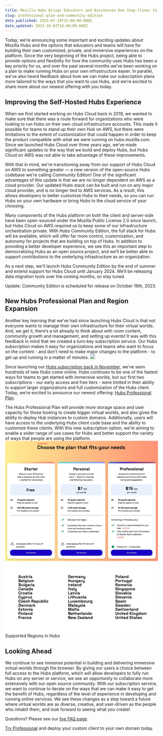 ```yaml
---
title: Mozilla Hubs Brings Educators and Businesses One Step Closer to Democratizing Virtual Worlds
slug: professional-plan-and-community-edition
date_published: 2023-07-19T15:00:00.000Z
date_updated: 2023-10-02T18:40:09.000Z
---
```


Today, we’re announcing some important and exciting updates about Mozilla Hubs and the options that educators and teams will have for building their own customized, private, and immersive experiences on the platform. Since the very beginning of the Hubs project, being able to provide options and flexibility for how the community uses Hubs has been a key priority for us, and over the past several months we’ve been working on a plan to make running Hubs on your own infrastructure easier. In parallel, we’ve also heard feedback about how we can make our subscription plans more tailored to the ways that you want to use Hubs, and we’re excited to share more about our newest offering with you today.

## Improving the Self-Hosted Hubs Experience

When we first started working on Hubs Cloud back in 2019, we wanted to make sure that there was a route forward for organizations who were looking to run Hubs on their own cloud infrastructure accounts. This made it possible for teams to stand up their own Hub on AWS, but there were limitations to the extent of customization that could happen in order to keep the product compatible with what we were running on hubs.mozilla.com. Since we launched Hubs Cloud over three years ago, we’ve made significant updates to the way that we build and deploy Hubs, but Hubs Cloud on AWS was not able to take advantage of these improvements.

With that in mind, we're transitioning away from our support of Hubs Cloud on AWS to something greater — a new version of the open-source Hubs codebase we're calling Community Edition! One of the significant advantages of this update is that we are no longer dependent on AWS as a cloud provider. Our updated Hubs stack can be built and run on any major cloud provider, and is no longer tied to AWS services. As a result, this allows developers to better customize Hubs to their needs, so you can run Hubs on your own hardware or bring Hubs to the cloud service of your choosing.

Many components of the Hubs platform on both the client and server-side have been open-sourced under the Mozilla Public License 2.0 since launch, but Hubs Cloud on AWS required us to keep some of our infrastructure orchestration private. With Hubs Community Edition, the full stack for Hubs will be available, which will offer far more control, customization, and autonomy for projects that are building on top of Hubs. In addition to providing a better developer experience, we see this an important step to democratizing Hubs as an open source project, and we’ll be better able to support contributions to the underlying infrastructure as an organization.

As a next step, we'll launch Hubs Community Edition by the end of summer and extend support for Hubs Cloud until January 2024. We’ll be releasing data migration tools over the coming months, so stay tuned.

Update: Community Edition is scheduled for release on October 16th, 2023.

## New Hubs Professional Plan and Region Expansion

Another key learning that we’ve had since launching Hubs Cloud is that not everyone wants to manage their own infrastructure for their virtual worlds. And, we get it, there’s a lot already to think about with room content, community growth and management, and setting up events! It was with this feedback in mind that we created a turn-key subscription service. Our Hubs subscription makes it easy for organizations and teams who want to focus on the content - and don’t need to make major changes to the platform - to get up and running in a matter of minutes.
![](https://lh6.googleusercontent.com/HfFHw96F7ir-MWRAhX1CHuJ7UpSrZAHiRtwBJoPvF-oIvCh_ff4TKt-2esKNjAfi45vbhn-QMCkZBs0g-UEecGacq-cjKohJxe3e-UszUQAk0aSVPbTaNWxz_76Ab72hx0sHfMkycQZ-1ZNmNRbCx_g)

Since launching our [Hubs subscription back in November](__GHOST_URL__/mozilla-hubs-early-access-release/), we’ve seen hundreds of new Hubs come online. Hubs continues to be one of the fastest ways for teams to get started with immersive worlds, but our first two subscriptions - our early access and free tiers - were limited in their ability to support larger organizations and full customization of the Hubs client. Today, we’re excited to announce our newest offering: [Hubs Professional Plan](https://hubs.mozilla.com/#subscribe).

The Hubs Professional Plan will provide more storage space and user capacity for those looking to create bigger virtual worlds, and also gives the ability to deploy Hub instances to custom domains. Additionally, users will have access to the underlying Hubs client code base and the ability to customize these clients. With this new subscription option, we’re aiming to enable a wider range of use cases for Hubs and better support the variety of ways that people are using the platform.
![](./content/images/2023/07/Screenshot-2023-07-13-at-2.25.35-PM.jpg)![Supported Regions:   Austria Belgium Bulgaria Canada Croatia Cyprus Czech Republic Denmark Estonia Finland France Germany Hungary Ireland Italy Latvia Lithuania Luxembourg Malaysia Malta Netherlands New Zealand Poland Portugal Romania Singapore Slovakia Slovenia Spain Sweden Switzerland United Kingdom United States](./content/images/2023/07/Creator-Labs-Hubs-regions.jpg)Supported Regions in Hubs

## Looking Ahead

We continue to see immense potential in building and delivering immersive virtual worlds through the browser. By giving our users a choice between full access to the Hubs platform, which will allow developers to fully run Hubs on any server or service, we see an opportunity to collaborate more extensively with our open source community. With our subscription service, we want to continue to iterate on the ways that we can make it easy to get the benefit of Hubs, regardless of the level of experience in developing and running online services. We see these changes as a step toward a future where virtual worlds are as diverse, creative, and user-driven as the people who inhabit them, and look forward to seeing what you create!

Questions? Please see our [live FAQ page](https://docs.google.com/document/u/1/d/e/2PACX-1vRvgCcyfFN4H8yBuW_FH-V8YumjGXoSfLQLZikMuiNZByz0oXpSLKvGrNDeEOpH0WHfx_BzmKwG7Yjb/pub).

[Try Professional](https://hubs.mozilla.com/#subscribe) and deploy your custom client to your own domain today.
